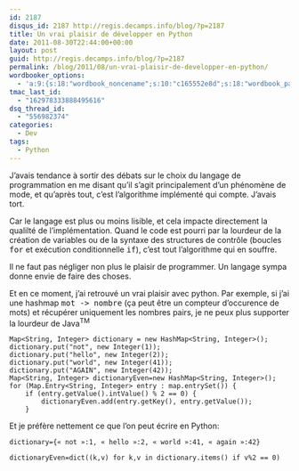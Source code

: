 ```yaml
---
id: 2187
disqus_id: 2187 http://regis.decamps.info/blog/?p=2187
title: Un vrai plaisir de développer en Python
date: 2011-08-30T22:44:00+00:00
layout: post
guid: http://regis.decamps.info/blog/?p=2187
permalink: /blog/2011/08/un-vrai-plaisir-de-developper-en-python/
wordbooker_options:
  - 'a:9:{s:18:"wordbook_noncename";s:10:"c165552e8d";s:18:"wordbook_page_post";s:4:"-100";s:18:"wordbook_orandpage";s:1:"2";s:23:"wordbook_default_author";s:1:"1";s:23:"wordbook_extract_length";s:3:"256";s:19:"wordbook_actionlink";s:3:"300";s:18:"wordbook_attribute";s:0:"";s:29:"wordbooker_status_update_text";s:33:"New blog post :  %title% - %link%";s:17:"wordbook_new_post";s:1:"1";}'
tmac_last_id:
  - "162978333888495616"
dsq_thread_id:
  - "556982374"
categories:
  - Dev
tags:
  - Python
---
```

J’avais tendance à sortir des débats sur le choix du langage de programmation en me disant qu’il s’agit principalement d’un phénomène de mode, et qu’après tout, c’est l’algorithme implémenté qui compte. J’avais tort.

Car le langage est plus ou moins lisible, et cela impacte directement la qualilté de l’implémentation. Quand le code est pourri par la lourdeur de la création de variables ou de la syntaxe des structures de contrôle (boucles <tt>for</tt> et exécution conditionnelle <tt>if</tt>), c’est tout l’algorithme qui en souffre.

Il ne faut pas négliger non plus le plaisir de programmer. Un langage sympa donne envie de faire des choses.

Et en ce moment, j’ai retrouvé un vrai plaisir avec python. Par exemple, si j’ai une hashmap <tt>mot -> nombre</tt> (ça peut être un compteur d’occurence de mots) et récupérer uniquement les nombres pairs, je ne peux plus supporter la lourdeur de Java<sup>TM</sup>

    
    Map<String, Integer> dictionary = new HashMap<String, Integer>();
    dictionary.put("not", new Integer(1));
    dictionary.put("hello", new Integer(2));
    dictionary.put("world", new Integer(41));
    dictionary.put("AGAIN", new Integer(42));
    Map<String, Integer> dictionaryEven=new HashMap<String, Integer>();
    for (Map.Entry<String, Integer> entry : map.entrySet()) { 
        if (entry.getValue().intValue() % 2 == 0) {
            dictionaryEven.add(entry.getKey(), entry.getValue());
        }
    

Et je préfère nettement ce que l’on peut écrire en Python:
  
```
dictionary={« not »:1, « hello »:2, « world »:41, « again »:42}
  
dictionaryEven=dict((k,v) for k,v in dictionary.items() if v%2 == 0)
```
